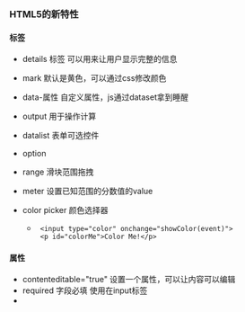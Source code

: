 ### HTML5的新特性

#### 	标签

- details 标签 可以用来让用户显示完整的信息
- mark 默认是黄色，可以通过css修改颜色
- data-属性 自定义属性，js通过dataset拿到睡醒
- output 用于操作计算
-  datalist  表单可选控件
  -  option 

- range 滑块范围拖拽

-  meter  设置已知范围的分数值的value 

- color picker 颜色选择器

  - ```
     <input type="color" onchange="showColor(event)">
     <p id="colorMe">Color Me!</p>
    ```

    

#### 属性

- contenteditable="true" 设置一个属性，可以让内容可以编辑
- required 字段必填 使用在input标签
- 

